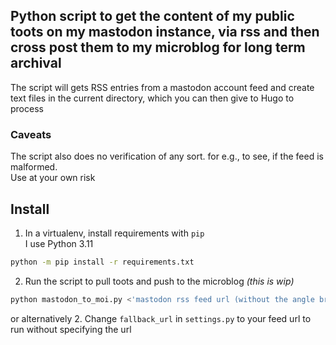 ## Python script to get the content of my public toots on my mastodon instance, via rss  and then cross post them to my microblog for long term archival
The script will gets RSS entries from a mastodon account feed and create text files in the current directory, which you can then give to Hugo to process

 ### Caveats
The script also does no verification of any sort. for e.g.,  to see, if the feed is malformed.  
Use at your own risk

## Install
1. In a virtualenv, install requirements with `pip`  
I use Python 3.11

```bash
python -m pip install -r requirements.txt
```

2. Run the script to pull toots and push to the microblog *(this is wip)*
```bash
python mastodon_to_moi.py <'mastodon rss feed url (without the angle brackets … or teh quotes)'>
```
or alternatively
2. Change `fallback_url` in `settings.py` to your feed url to run without specifying the url
